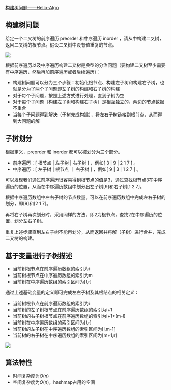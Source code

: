 [构建树问题——Hello-Algo](https://www.hello-algo.com/chapter_divide_and_conquer/build_binary_tree_problem/)

## 构建树问题

给定一个二叉树的前序遍历 preorder 和中序遍历 inorder ，请从中构建二叉树，返回二叉树的根节点。假设二叉树中没有值重复的节点。

<img src="https://www.hello-algo.com/chapter_divide_and_conquer/build_binary_tree_problem.assets/build_tree_example.png">

根据前序遍历以及中序遍历构建二叉树是典型的分治问题（要构建二叉树至少需要有中序遍历，然后再加前序遍历或者后续遍历）：

- 构建树问题可以分为三个步骤：初始化根节点、构建左子树和构建右子树，也就是分为了两个子问题即左子树的构建和右子树的构建
- 对于每个子问题，按照上述方式进行处理，直到子树为空
- 对于每个子问题（构建左子树和构建右子树）是相互独立的，两边的节点数据不重合
- 当每个子问题得到解决（子树完成构建），将左右子树链接到根节点，从而得到大问题的解

## 子树划分

根据定义，preorder 和 inorder 都可以被划分为三个部分。

- 前序遍历：[ 根节点 | 左子树 | 右子树 ] ，例如[ 3 | 9 | 2 1 7 ] 。
- 中序遍历：[ 左子树 | 根节点 ｜ 右子树 ] ，例如[ 9 | 3 | 1 2 7 ] 。

可以发现我们通过前序遍历很容易得到根节点的值是3，通过查找根节点3在中序遍历的位置，从而在中序遍历数组中划分出左子树[9]和右子树[1 2 7]。

根据中序遍历数组中左右子树的节点数量，可以在前序遍历数组中完成左右子树的划分，即[9]和[2 1 7]。

再将右子树再次划分时，采用同样的方法，即2为根节点，查找2在中序遍历的位置，划分左右子树。

重复上述步骤直到左右子树不能再划分，从而返回并将解（子树）进行合并，完成二叉树的构建。

## 基于变量进行子树描述

- 当前树根节点在前序遍历数组的索引为i
- 当前树根节点在中序遍历数组的索引为m
- 当前树在中序遍历数组的索引区间为[l,r]

通过上述基础变量的定义即可完成左右子树及其根结点的相关定义：

- 当前树根节点在前序遍历数组的索引为i
- 当前树的左子树根节点在前序遍历数组的索引为i+1
- 当前树的右子树根节点在前序遍历数组的索引为i+1+(m-l)
- 当前树在中序遍历数组的索引区间为[l,r]
- 当前树的左子树在中序遍历数组的索引区间为[l,m-1]
- 当前树的右子树在中序遍历数组的索引区间为[m+1,r]

<img src="https://www.hello-algo.com/chapter_divide_and_conquer/build_binary_tree_problem.assets/built_tree_overall.png">

## 算法特性

- 时间复杂度为$O(n)$
- 空间复杂度为$O(n)$，hashmap占用的空间